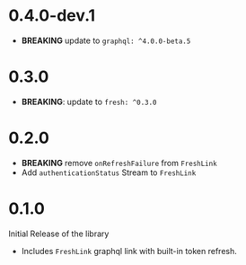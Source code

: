 # 0.4.0-dev.1

- **BREAKING** update to `graphql: ^4.0.0-beta.5`

# 0.3.0

- **BREAKING**: update to `fresh: ^0.3.0`

# 0.2.0

- **BREAKING** remove `onRefreshFailure` from `FreshLink`
- Add `authenticationStatus` Stream to `FreshLink`

# 0.1.0

Initial Release of the library

- Includes `FreshLink` graphql link with built-in token refresh.
